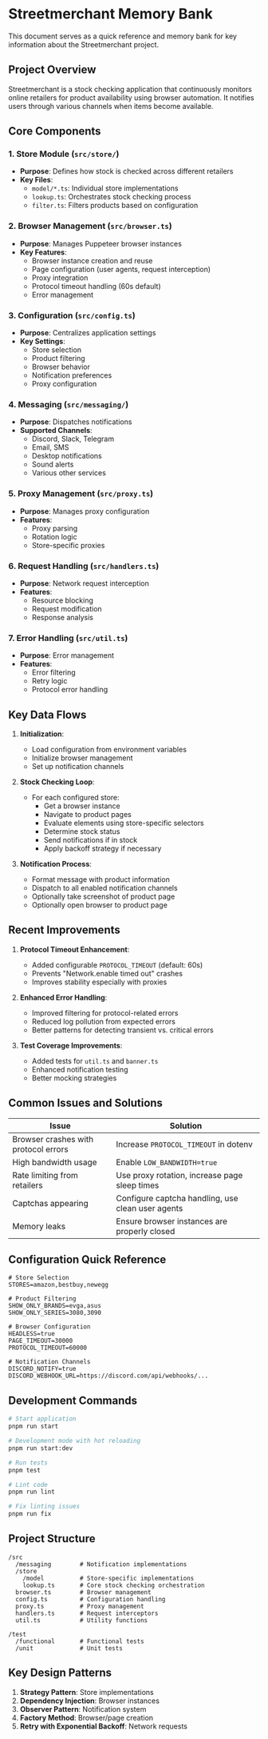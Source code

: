 # Streetmerchant Memory Bank

This document serves as a quick reference and memory bank for key information about the Streetmerchant project.

## Project Overview

Streetmerchant is a stock checking application that continuously monitors online retailers for product availability using browser automation. It notifies users through various channels when items become available.

## Core Components

### 1. Store Module (`src/store/`)
- **Purpose**: Defines how stock is checked across different retailers
- **Key Files**:
  - `model/*.ts`: Individual store implementations
  - `lookup.ts`: Orchestrates stock checking process
  - `filter.ts`: Filters products based on configuration

### 2. Browser Management (`src/browser.ts`)
- **Purpose**: Manages Puppeteer browser instances
- **Key Features**:
  - Browser instance creation and reuse
  - Page configuration (user agents, request interception)
  - Proxy integration
  - Protocol timeout handling (60s default)
  - Error management

### 3. Configuration (`src/config.ts`)
- **Purpose**: Centralizes application settings
- **Key Settings**:
  - Store selection
  - Product filtering
  - Browser behavior
  - Notification preferences
  - Proxy configuration

### 4. Messaging (`src/messaging/`)
- **Purpose**: Dispatches notifications
- **Supported Channels**:
  - Discord, Slack, Telegram
  - Email, SMS
  - Desktop notifications
  - Sound alerts
  - Various other services

### 5. Proxy Management (`src/proxy.ts`)
- **Purpose**: Manages proxy configuration
- **Features**:
  - Proxy parsing
  - Rotation logic
  - Store-specific proxies

### 6. Request Handling (`src/handlers.ts`)
- **Purpose**: Network request interception
- **Features**:
  - Resource blocking
  - Request modification
  - Response analysis

### 7. Error Handling (`src/util.ts`)
- **Purpose**: Error management
- **Features**:
  - Error filtering
  - Retry logic
  - Protocol error handling

## Key Data Flows

1. **Initialization**:
   - Load configuration from environment variables
   - Initialize browser management
   - Set up notification channels

2. **Stock Checking Loop**:
   - For each configured store:
     - Get a browser instance
     - Navigate to product pages
     - Evaluate elements using store-specific selectors
     - Determine stock status
     - Send notifications if in stock
     - Apply backoff strategy if necessary

3. **Notification Process**:
   - Format message with product information
   - Dispatch to all enabled notification channels
   - Optionally take screenshot of product page
   - Optionally open browser to product page

## Recent Improvements

1. **Protocol Timeout Enhancement**:
   - Added configurable `PROTOCOL_TIMEOUT` (default: 60s)
   - Prevents "Network.enable timed out" crashes
   - Improves stability especially with proxies

2. **Enhanced Error Handling**:
   - Improved filtering for protocol-related errors
   - Reduced log pollution from expected errors
   - Better patterns for detecting transient vs. critical errors

3. **Test Coverage Improvements**:
   - Added tests for `util.ts` and `banner.ts`
   - Enhanced notification testing
   - Better mocking strategies

## Common Issues and Solutions

| Issue | Solution |
|-------|----------|
| Browser crashes with protocol errors | Increase `PROTOCOL_TIMEOUT` in dotenv |
| High bandwidth usage | Enable `LOW_BANDWIDTH=true` |
| Rate limiting from retailers | Use proxy rotation, increase page sleep times |
| Captchas appearing | Configure captcha handling, use clean user agents |
| Memory leaks | Ensure browser instances are properly closed |

## Configuration Quick Reference

```
# Store Selection
STORES=amazon,bestbuy,newegg

# Product Filtering
SHOW_ONLY_BRANDS=evga,asus
SHOW_ONLY_SERIES=3080,3090

# Browser Configuration
HEADLESS=true
PAGE_TIMEOUT=30000
PROTOCOL_TIMEOUT=60000

# Notification Channels
DISCORD_NOTIFY=true
DISCORD_WEBHOOK_URL=https://discord.com/api/webhooks/...
```

## Development Commands

```bash
# Start application
pnpm run start

# Development mode with hot reloading
pnpm run start:dev

# Run tests
pnpm test

# Lint code
pnpm run lint

# Fix linting issues
pnpm run fix
```

## Project Structure

```
/src
  /messaging        # Notification implementations
  /store
    /model          # Store-specific implementations
    lookup.ts       # Core stock checking orchestration
  browser.ts        # Browser management
  config.ts         # Configuration handling
  proxy.ts          # Proxy management
  handlers.ts       # Request interceptors
  util.ts           # Utility functions
  
/test
  /functional       # Functional tests
  /unit             # Unit tests
```

## Key Design Patterns

1. **Strategy Pattern**: Store implementations
2. **Dependency Injection**: Browser instances
3. **Observer Pattern**: Notification system
4. **Factory Method**: Browser/page creation
5. **Retry with Exponential Backoff**: Network requests